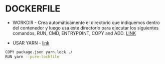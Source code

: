 # DOCKERFILE

* WORKDIR - Crea automáticamente el directorio que indiquemos dentro del contenedor y luego usa este directorio para ejecutar los siguientes comandos, RUN, CMD, ENTRYPOINT, COPY and ADD. [LINK](https://stackoverflow.com/questions/51066146/what-is-the-point-of-using-workdir-command-in-dockerfile)

* USAR YARN - [link](https://github.com/yarnpkg/yarn/issues/749)

```bash
COPY package.json yarn.lock ./
RUN yarn --pure-lockfile
```
